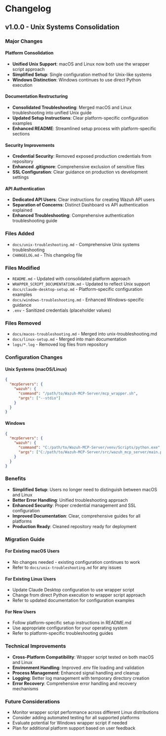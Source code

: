 # Changelog

## v1.0.0 - Unix Systems Consolidation

### Major Changes

#### Platform Consolidation
- **Unified Unix Support**: macOS and Linux now both use the wrapper script approach
- **Simplified Setup**: Single configuration method for Unix-like systems
- **Windows Distinction**: Windows continues to use direct Python execution

#### Documentation Restructuring
- **Consolidated Troubleshooting**: Merged macOS and Linux troubleshooting into unified Unix guide
- **Updated Setup Instructions**: Clear platform-specific configuration examples
- **Enhanced README**: Streamlined setup process with platform-specific sections

#### Security Improvements
- **Credential Security**: Removed exposed production credentials from repository
- **Enhanced .gitignore**: Comprehensive exclusion of sensitive files
- **SSL Configuration**: Clear guidance on production vs development settings

#### API Authentication
- **Dedicated API Users**: Clear instructions for creating Wazuh API users
- **Separation of Concerns**: Distinct Dashboard vs API authentication explained
- **Enhanced Troubleshooting**: Comprehensive authentication troubleshooting guide

### Files Added
- `docs/unix-troubleshooting.md` - Comprehensive Unix systems troubleshooting
- `CHANGELOG.md` - This changelog file

### Files Modified
- `README.md` - Updated with consolidated platform approach
- `WRAPPER_SCRIPT_DOCUMENTATION.md` - Updated to reflect Unix support
- `docs/claude-desktop-setup.md` - Platform-specific configuration examples
- `docs/windows-troubleshooting.md` - Enhanced Windows-specific guidance
- `.env` - Sanitized credentials (placeholder values)

### Files Removed
- `docs/macos-troubleshooting.md` - Merged into unix-troubleshooting.md
- `docs/linux-setup.md` - Merged into main documentation
- `logs/*.log` - Removed log files from repository

### Configuration Changes

#### Unix Systems (macOS/Linux)
```json
{
  "mcpServers": {
    "wazuh": {
      "command": "/path/to/Wazuh-MCP-Server/mcp_wrapper.sh",
      "args": ["--stdio"]
    }
  }
}
```

#### Windows
```json
{
  "mcpServers": {
    "wazuh": {
      "command": "C:/path/to/Wazuh-MCP-Server/venv/Scripts/python.exe",
      "args": ["C:/path/to/Wazuh-MCP-Server/src/wazuh_mcp_server/main.py", "--stdio"]
    }
  }
}
```

### Benefits
- **Simplified Setup**: Users no longer need to distinguish between macOS and Linux
- **Better Error Handling**: Unified troubleshooting approach
- **Enhanced Security**: Proper credential management and SSL configuration
- **Improved Documentation**: Clear, comprehensive guides for all platforms
- **Production Ready**: Cleaned repository ready for deployment

### Migration Guide

#### For Existing macOS Users
- No changes needed - existing configuration continues to work
- Refer to `docs/unix-troubleshooting.md` for any issues

#### For Existing Linux Users
- Update Claude Desktop configuration to use wrapper script
- Change from direct Python execution to wrapper script approach
- Refer to updated documentation for configuration examples

#### For New Users
- Follow platform-specific setup instructions in README.md
- Use appropriate configuration for your operating system
- Refer to platform-specific troubleshooting guides

### Technical Improvements
- **Cross-Platform Compatibility**: Wrapper script tested on both macOS and Linux
- **Environment Handling**: Improved .env file loading and validation
- **Process Management**: Enhanced signal handling and cleanup
- **Logging**: Better log management with temporary directory creation
- **Error Recovery**: Comprehensive error handling and recovery mechanisms

### Future Considerations
- Monitor wrapper script performance across different Linux distributions
- Consider adding automated testing for all supported platforms
- Evaluate potential for Windows wrapper script if needed
- Plan for additional platform support based on user feedback